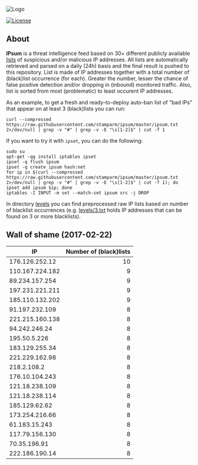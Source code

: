 ![Logo](logo.png)

[![License](https://img.shields.io/badge/license-Public_domain-red.svg)](https://wiki.creativecommons.org/wiki/Public_domain)

About
----

**IPsum** is a threat intelligence feed based on 30+ different publicly available [lists](https://github.com/stamparm/maltrail) of suspicious and/or malicious IP addresses. All lists are automatically retrieved and parsed on a daily (24h) basis and the final result is pushed to this repository. List is made of IP addresses together with a total number of (black)list occurrence (for each). Greater the number, lesser the chance of false positive detection and/or dropping in (inbound) monitored traffic. Also, list is sorted from most (problematic) to least occurent IP addresses.

As an example, to get a fresh and ready-to-deploy auto-ban list of "bad IPs" that appear on at least 3 (black)lists you can run:

```
curl --compressed https://raw.githubusercontent.com/stamparm/ipsum/master/ipsum.txt 2>/dev/null | grep -v "#" | grep -v -E "\s[1-2]$" | cut -f 1
```

If you want to try it with `ipset`, you can do the following:

```
sudo su
apt-get -qq install iptables ipset
ipset -q flush ipsum
ipset -q create ipsum hash:net
for ip in $(curl --compressed https://raw.githubusercontent.com/stamparm/ipsum/master/ipsum.txt 2>/dev/null | grep -v "#" | grep -v -E "\s[1-2]$" | cut -f 1); do ipset add ipsum $ip; done
iptables -I INPUT -m set --match-set ipsum src -j DROP
```

In directory [levels](levels) you can find preprocessed raw IP lists based on number of blacklist occurrences (e.g. [levels/3.txt](levels/3.txt) holds IP addresses that can be found on 3 or more blacklists).

Wall of shame (2017-02-22)
----

|IP|Number of (black)lists|
|---|--:|
176.126.252.12|10
110.167.224.182|9
89.234.157.254|9
197.231.221.211|9
185.110.132.202|9
91.197.232.109|8
221.215.160.138|8
94.242.246.24|8
195.50.5.226|8
183.129.255.34|8
221.229.162.98|8
218.2.108.2|8
176.10.104.243|8
121.18.238.109|8
121.18.238.114|8
185.129.62.62|8
173.254.216.66|8
61.183.15.243|8
117.79.156.130|8
70.35.196.91|8
222.186.190.14|8
